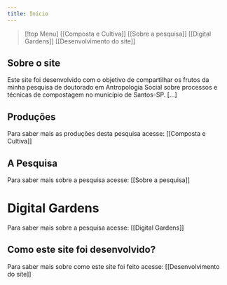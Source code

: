 ```yaml
---
title: Início
---
```

> [!top Menu]
> [[Composta e Cultiva]] [[Sobre a pesquisa]]  [[Digital Gardens]] [[Desenvolvimento do site]]

## Sobre o site

Este site foi desenvolvido com o objetivo de compartilhar os frutos da minha pesquisa de doutorado em Antropologia Social sobre processos e técnicas de compostagem no município de Santos-SP. [...]

## Produções

Para saber mais as produções desta pesquisa acesse: [[Composta e Cultiva]]

## A Pesquisa 

Para saber mais sobre a pesquisa acesse: [[Sobre a pesquisa]]


# Digital Gardens

Para saber mais sobre a pesquisa acesse: [[Digital Gardens]]


## Como este site foi desenvolvido?

Para saber mais sobre como este site foi feito acesse: [[Desenvolvimento do site]]



